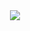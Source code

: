 

<!-- Metrics（GitHub 信息统计） -->

<div align="center">
	<img src="https://metrics.lecoq.io/ShawayL?template=classic&config.timezone=Asia%2FShanghai";
    display:flex;
	align-items:center; 
	justify-content:center;>
</div>

